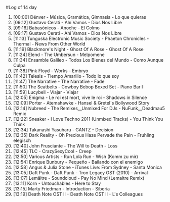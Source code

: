 #Log of 14 day

1. [00:00] Dënver - Música, Gramática, Gimnasia - Lo que quieras
1. [09:12] Gustavo Cerati - Ahí Vamos - Dios Nos Libre
1. [09:16] Babasónicos - Anoche - El Colmo
1. [09:17] Gustavo Cerati - Ahí Vamos - Dios Nos Libre
1. [11:13] Tunguska Electronic Music Society - Phaeton Chronicles - Thermal - News From Other World
1. [11:19] Blackmore's Night - Ghost Of A Rose - Ghost Of A Rose
1. [11:24] Elend - The Umbersun - Melpomene
1. [11:34] Ensamble Galileo - Todos Los Bienes del Mundo - Como Aunque Culpa
1. [11:38] Pink Floyd - Works - Embryo
1. [11:42] Telesis - Tiempo Amarillo - Todo lo que soy
1. [11:47] The Narrative - The Narrative - Fade
1. [11:50] The Seatbelts - Cowboy Bebop Boxed Set - Piano Bar I
1. [11:59] Lucybell - Viajar - Viajar
1. [12:05] Enigma - Le roi est mort, vive le roi - Shadows in Silence
1. [12:09] Porter - Atemahawke - Hansel & Gretel´s Bollywood Story
1. [12:14] Nubreed - The Remixes__Unmixed For DJs - NuFunk__Deadmau5 Remix
1. [12:22] Sneaker - I Love Techno 2011 (Unmixed Tracks) - You Think You Think
1. [12:34] Takanashi Yasuharu - GANTZ - Decision
1. [12:35] Dark Reality - Oh Precious Haze Pervade the Pain - Fruhling elegisch
1. [12:40] John Frusciante - The Will to Death - Loss
1. [12:45] TLC - CrazySexyCool - Creep
1. [12:50] Various Artists - Run Lola Run - Wish (Komm zu mir)
1. [12:54] Enrique Bunbury - Pequeño - Bailando con el enemigo
1. [12:58] Angus & Julia Stone - iTunes Live: From Sydney - Santa Monica
1. [13:05] Daft Punk - Daft Punk - Tron Legacy OST (2010) - Arrival
1. [13:07] Lemâitre - Soundcloud - Pay No Mind (Lemaitre Remix)
1. [13:11] Korn - Untouchables - Here to Stay
1. [13:15] Marty Friedman - Introduction - Siberia
1. [13:19] Death Note OST II - Death Note OST II - L's Colleagues
